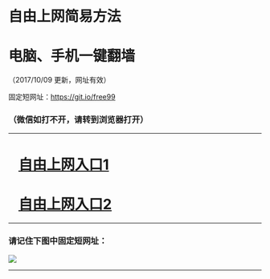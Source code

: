 ﻿# 自由上网简易方法

# 电脑、手机一键翻墙

（2017/10/09 更新，网址有效）

固定短网址：https://git.io/free99

### （微信如打不开，请转到浏览器打开）


***





# &nbsp;&nbsp; <a href="http://ft958521900.fwq-tz-1001.info/fwqtz01.html?t=10090014158 " target="_blank">自由上网入口1</a>
# &nbsp;&nbsp; <a href="http://ft3138811046.fwq-tz-1002.info/fwqtz02.html?t=10090011694 " target="_blank">自由上网入口2</a>
***

### 请记住下图中固定短网址：

<img src="https://s3-us-west-2.amazonaws.com/fwq-1001/yjfq-20170905okok.png" /> 


***

